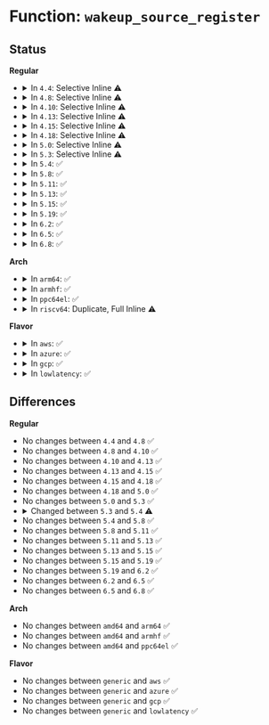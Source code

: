 # Function: <code>wakeup_source_register</code>

## Status
<b>Regular</b>
<ul>
<li>
<details>
<summary>In <code>4.4</code>: Selective Inline ⚠️</summary>

```c
struct wakeup_source *wakeup_source_register(const char *name);
```

**Collision:** Unique Global

**Inline:** Selective

**Transformation:** False

**Instances:**

```
In drivers/base/power/wakeup.c (ffffffff8155b970)
Location: drivers/base/power/wakeup.c:209
Inline: True
Inline callers:
  - drivers/base/power/wakeup.c:device_wakeup_enable
Direct callers:
  - kernel/time/alarmtimer.c:alarmtimer_init
  - fs/eventpoll.c:ep_create_wakeup_source
  - fs/eventpoll.c:ep_create_wakeup_source
```
**Symbols:**

```
ffffffff8155b970-ffffffff8155b995: wakeup_source_register (STB_GLOBAL)
```
</details>
</li>
<li>
<details>
<summary>In <code>4.8</code>: Selective Inline ⚠️</summary>

```c
struct wakeup_source *wakeup_source_register(const char *name);
```

**Collision:** Unique Global

**Inline:** Selective

**Transformation:** False

**Instances:**

```
In drivers/base/power/wakeup.c (ffffffff815ae704)
Location: drivers/base/power/wakeup.c:209
Inline: True
Inline callers:
  - drivers/base/power/wakeup.c:device_wakeup_enable
Direct callers:
  - kernel/time/alarmtimer.c:alarmtimer_init
  - fs/eventpoll.c:ep_create_wakeup_source
  - fs/eventpoll.c:ep_create_wakeup_source
```
**Symbols:**

```
ffffffff815adbf0-ffffffff815adc15: wakeup_source_register (STB_GLOBAL)
```
</details>
</li>
<li>
<details>
<summary>In <code>4.10</code>: Selective Inline ⚠️</summary>

```c
struct wakeup_source *wakeup_source_register(const char *name);
```

**Collision:** Unique Global

**Inline:** Selective

**Transformation:** False

**Instances:**

```
In drivers/base/power/wakeup.c (ffffffff815dd504)
Location: drivers/base/power/wakeup.c:209
Inline: True
Inline callers:
  - drivers/base/power/wakeup.c:device_wakeup_enable
Direct callers:
  - kernel/time/alarmtimer.c:alarmtimer_init
  - fs/eventpoll.c:ep_create_wakeup_source
  - fs/eventpoll.c:ep_create_wakeup_source
```
**Symbols:**

```
ffffffff815dc9c0-ffffffff815dc9e5: wakeup_source_register (STB_GLOBAL)
```
</details>
</li>
<li>
<details>
<summary>In <code>4.13</code>: Selective Inline ⚠️</summary>

```c
struct wakeup_source *wakeup_source_register(const char *name);
```

**Collision:** Unique Global

**Inline:** Selective

**Transformation:** False

**Instances:**

```
In drivers/base/power/wakeup.c (ffffffff815f20f4)
Location: drivers/base/power/wakeup.c:211
Inline: True
Inline callers:
  - drivers/base/power/wakeup.c:device_wakeup_enable
Direct callers:
  - fs/eventpoll.c:ep_create_wakeup_source
  - fs/eventpoll.c:ep_create_wakeup_source
```
**Symbols:**

```
ffffffff815f1530-ffffffff815f1559: wakeup_source_register (STB_GLOBAL)
```
</details>
</li>
<li>
<details>
<summary>In <code>4.15</code>: Selective Inline ⚠️</summary>

```c
struct wakeup_source *wakeup_source_register(const char *name);
```

**Collision:** Unique Global

**Inline:** Selective

**Transformation:** False

**Instances:**

```
In drivers/base/power/wakeup.c (ffffffff816596a4)
Location: drivers/base/power/wakeup.c:211
Inline: True
Inline callers:
  - drivers/base/power/wakeup.c:device_wakeup_enable
Direct callers:
  - kernel/time/alarmtimer.c:alarmtimer_rtc_add_device
  - fs/eventpoll.c:ep_create_wakeup_source
  - fs/eventpoll.c:ep_create_wakeup_source
```
**Symbols:**

```
ffffffff81658b20-ffffffff81658b49: wakeup_source_register (STB_GLOBAL)
```
</details>
</li>
<li>
<details>
<summary>In <code>4.18</code>: Selective Inline ⚠️</summary>

```c
struct wakeup_source *wakeup_source_register(const char *name);
```

**Collision:** Unique Global

**Inline:** Selective

**Transformation:** False

**Instances:**

```
In drivers/base/power/wakeup.c (ffffffff816952e5)
Location: drivers/base/power/wakeup.c:215
Inline: True
Inline callers:
  - drivers/base/power/wakeup.c:device_wakeup_enable
Direct callers:
  - kernel/time/alarmtimer.c:alarmtimer_rtc_add_device
  - fs/eventpoll.c:ep_create_wakeup_source
  - fs/eventpoll.c:ep_create_wakeup_source
```
**Symbols:**

```
ffffffff81694ac0-ffffffff81694ae5: wakeup_source_register (STB_GLOBAL)
```
</details>
</li>
<li>
<details>
<summary>In <code>5.0</code>: Selective Inline ⚠️</summary>

```c
struct wakeup_source *wakeup_source_register(const char *name);
```

**Collision:** Unique Global

**Inline:** Selective

**Transformation:** False

**Instances:**

```
In drivers/base/power/wakeup.c (ffffffff816b5955)
Location: drivers/base/power/wakeup.c:221
Inline: True
Inline callers:
  - drivers/base/power/wakeup.c:device_wakeup_enable
Direct callers:
  - kernel/time/alarmtimer.c:alarmtimer_rtc_add_device
  - fs/eventpoll.c:ep_create_wakeup_source
  - fs/eventpoll.c:ep_create_wakeup_source
```
**Symbols:**

```
ffffffff816b5150-ffffffff816b5175: wakeup_source_register (STB_GLOBAL)
```
</details>
</li>
<li>
<details>
<summary>In <code>5.3</code>: Selective Inline ⚠️</summary>

```c
struct wakeup_source *wakeup_source_register(const char *name);
```

**Collision:** Unique Global

**Inline:** Selective

**Transformation:** False

**Instances:**

```
In drivers/base/power/wakeup.c (ffffffff816ef776)
Location: drivers/base/power/wakeup.c:205
Inline: True
Inline callers:
  - drivers/base/power/wakeup.c:device_wakeup_enable
Direct callers:
  - kernel/time/alarmtimer.c:alarmtimer_rtc_add_device
  - fs/eventpoll.c:ep_create_wakeup_source
  - fs/eventpoll.c:ep_create_wakeup_source
```
**Symbols:**

```
ffffffff816eebc0-ffffffff816eebe7: wakeup_source_register (STB_GLOBAL)
```
</details>
</li>
<li>
<details>
<summary>In <code>5.4</code>: ✅</summary>

```c
struct wakeup_source *wakeup_source_register(struct device *dev, const char *name);
```

**Collision:** Unique Global

**Inline:** No

**Transformation:** False

**Instances:**

```
In drivers/base/power/wakeup.c (ffffffff81712cc0)
Location: drivers/base/power/wakeup.c:215
Inline: False
Direct callers:
  - kernel/power/wakelock.c:wakelock_lookup_add
  - kernel/time/alarmtimer.c:alarmtimer_rtc_add_device
  - fs/eventpoll.c:ep_create_wakeup_source
  - fs/eventpoll.c:ep_create_wakeup_source
  - drivers/base/power/wakeup.c:device_wakeup_enable
```
**Symbols:**

```
ffffffff81712cc0-ffffffff81712d19: wakeup_source_register (STB_GLOBAL)
```
</details>
</li>
<li>
<details>
<summary>In <code>5.8</code>: ✅</summary>

```c
struct wakeup_source *wakeup_source_register(struct device *dev, const char *name);
```

**Collision:** Unique Global

**Inline:** No

**Transformation:** False

**Instances:**

```
In drivers/base/power/wakeup.c (ffffffff817ce870)
Location: drivers/base/power/wakeup.c:218
Inline: False
Direct callers:
  - kernel/power/wakelock.c:wakelock_lookup_add
  - fs/eventpoll.c:ep_create_wakeup_source
  - fs/eventpoll.c:ep_create_wakeup_source
  - drivers/base/power/wakeup.c:device_wakeup_enable
```
**Symbols:**

```
ffffffff817ce870-ffffffff817ce8e3: wakeup_source_register (STB_GLOBAL)
```
</details>
</li>
<li>
<details>
<summary>In <code>5.11</code>: ✅</summary>

```c
struct wakeup_source *wakeup_source_register(struct device *dev, const char *name);
```

**Collision:** Unique Global

**Inline:** No

**Transformation:** False

**Instances:**

```
In drivers/base/power/wakeup.c (ffffffff817e2f30)
Location: drivers/base/power/wakeup.c:218
Inline: False
Direct callers:
  - kernel/power/wakelock.c:wakelock_lookup_add
  - fs/eventpoll.c:ep_create_wakeup_source
  - fs/eventpoll.c:ep_create_wakeup_source
  - drivers/base/power/wakeup.c:device_wakeup_enable
  - drivers/mmc/core/host.c:mmc_alloc_host
```
**Symbols:**

```
ffffffff817e2f30-ffffffff817e2fa3: wakeup_source_register (STB_GLOBAL)
```
</details>
</li>
<li>
<details>
<summary>In <code>5.13</code>: ✅</summary>

```c
struct wakeup_source *wakeup_source_register(struct device *dev, const char *name);
```

**Collision:** Unique Global

**Inline:** No

**Transformation:** False

**Instances:**

```
In drivers/base/power/wakeup.c (ffffffff817c72f0)
Location: drivers/base/power/wakeup.c:218
Inline: False
Direct callers:
  - kernel/power/wakelock.c:wakelock_lookup_add
  - fs/eventpoll.c:ep_create_wakeup_source
  - fs/eventpoll.c:ep_create_wakeup_source
  - drivers/base/power/wakeup.c:device_wakeup_enable
  - drivers/mmc/core/host.c:mmc_alloc_host
```
**Symbols:**

```
ffffffff817c72f0-ffffffff817c7363: wakeup_source_register (STB_GLOBAL)
```
</details>
</li>
<li>
<details>
<summary>In <code>5.15</code>: ✅</summary>

```c
struct wakeup_source *wakeup_source_register(struct device *dev, const char *name);
```

**Collision:** Unique Global

**Inline:** No

**Transformation:** False

**Instances:**

```
In drivers/base/power/wakeup.c (ffffffff818516d0)
Location: drivers/base/power/wakeup.c:219
Inline: False
Direct callers:
  - kernel/power/wakelock.c:wakelock_lookup_add
  - fs/eventpoll.c:ep_create_wakeup_source
  - fs/eventpoll.c:ep_create_wakeup_source
  - drivers/base/power/wakeup.c:device_wakeup_enable
  - drivers/mmc/core/host.c:mmc_alloc_host
```
**Symbols:**

```
ffffffff818516d0-ffffffff81851743: wakeup_source_register (STB_GLOBAL)
```
</details>
</li>
<li>
<details>
<summary>In <code>5.19</code>: ✅</summary>

```c
struct wakeup_source *wakeup_source_register(struct device *dev, const char *name);
```

**Collision:** Unique Global

**Inline:** No

**Transformation:** False

**Instances:**

```
In drivers/base/power/wakeup.c (ffffffff819974f0)
Location: drivers/base/power/wakeup.c:219
Inline: False
Direct callers:
  - kernel/power/wakelock.c:wakelock_lookup_add
  - fs/eventpoll.c:ep_create_wakeup_source
  - fs/eventpoll.c:ep_create_wakeup_source
  - drivers/base/power/wakeup.c:device_wakeup_enable
  - drivers/mmc/core/host.c:mmc_alloc_host
```
**Symbols:**

```
ffffffff819974f0-ffffffff81997566: wakeup_source_register (STB_GLOBAL)
```
</details>
</li>
<li>
<details>
<summary>In <code>6.2</code>: ✅</summary>

```c
struct wakeup_source *wakeup_source_register(struct device *dev, const char *name);
```

**Collision:** Unique Global

**Inline:** No

**Transformation:** False

**Instances:**

```
In drivers/base/power/wakeup.c (ffffffff81b084e0)
Location: drivers/base/power/wakeup.c:219
Inline: False
Direct callers:
  - kernel/power/wakelock.c:wakelock_lookup_add
  - fs/eventpoll.c:ep_create_wakeup_source
  - fs/eventpoll.c:ep_create_wakeup_source
  - drivers/base/power/wakeup.c:device_wakeup_enable
  - drivers/mmc/core/host.c:mmc_alloc_host
```
**Symbols:**

```
ffffffff81b084e0-ffffffff81b08556: wakeup_source_register (STB_GLOBAL)
```
</details>
</li>
<li>
<details>
<summary>In <code>6.5</code>: ✅</summary>

```c
struct wakeup_source *wakeup_source_register(struct device *dev, const char *name);
```

**Collision:** Unique Global

**Inline:** No

**Transformation:** False

**Instances:**

```
In drivers/base/power/wakeup.c (ffffffff81b56510)
Location: drivers/base/power/wakeup.c:214
Inline: False
Direct callers:
  - kernel/power/wakelock.c:wakelock_lookup_add
  - fs/eventpoll.c:ep_create_wakeup_source
  - fs/eventpoll.c:ep_create_wakeup_source
  - drivers/base/power/wakeup.c:device_wakeup_enable
  - drivers/mmc/core/host.c:mmc_alloc_host
```
**Symbols:**

```
ffffffff81b56510-ffffffff81b56586: wakeup_source_register (STB_GLOBAL)
```
</details>
</li>
<li>
<details>
<summary>In <code>6.8</code>: ✅</summary>

```c
struct wakeup_source *wakeup_source_register(struct device *dev, const char *name);
```

**Collision:** Unique Global

**Inline:** No

**Transformation:** False

**Instances:**

```
In drivers/base/power/wakeup.c (ffffffff81baeb00)
Location: drivers/base/power/wakeup.c:214
Inline: False
Direct callers:
  - kernel/power/wakelock.c:wakelock_lookup_add
  - fs/eventpoll.c:ep_create_wakeup_source
  - fs/eventpoll.c:ep_create_wakeup_source
  - drivers/base/power/wakeup.c:device_wakeup_enable
  - drivers/mmc/core/host.c:mmc_alloc_host
```
**Symbols:**

```
ffffffff81baeb00-ffffffff81baeb76: wakeup_source_register (STB_GLOBAL)
```
</details>
</li>
</ul>
<b>Arch</b>
<ul>
<li>
<details>
<summary>In <code>arm64</code>: ✅</summary>

```c
struct wakeup_source *wakeup_source_register(struct device *dev, const char *name);
```

**Collision:** Unique Global

**Inline:** No

**Transformation:** False

**Instances:**

```
In drivers/base/power/wakeup.c (ffff800010904af0)
Location: drivers/base/power/wakeup.c:215
Inline: False
Direct callers:
  - kernel/power/wakelock.c:wakelock_lookup_add
  - kernel/time/alarmtimer.c:alarmtimer_rtc_add_device
  - fs/eventpoll.c:ep_create_wakeup_source
  - fs/eventpoll.c:ep_create_wakeup_source
  - drivers/base/power/wakeup.c:device_wakeup_enable
```
**Symbols:**

```
ffff800010904af0-ffff800010904b60: wakeup_source_register (STB_GLOBAL)
```
</details>
</li>
<li>
<details>
<summary>In <code>armhf</code>: ✅</summary>

```c
struct wakeup_source *wakeup_source_register(struct device *dev, const char *name);
```

**Collision:** Unique Global

**Inline:** No

**Transformation:** False

**Instances:**

```
In drivers/base/power/wakeup.c (c09edc9c)
Location: drivers/base/power/wakeup.c:215
Inline: False
Direct callers:
  - kernel/power/wakelock.c:wakelock_lookup_add
  - kernel/time/alarmtimer.c:alarmtimer_rtc_add_device
  - fs/eventpoll.c:ep_create_wakeup_source
  - fs/eventpoll.c:ep_create_wakeup_source
  - drivers/base/power/wakeup.c:device_wakeup_enable
```
**Symbols:**

```
c09edc9c-c09edd0c: wakeup_source_register (STB_GLOBAL)
```
</details>
</li>
<li>
<details>
<summary>In <code>ppc64el</code>: ✅</summary>

```c
struct wakeup_source *wakeup_source_register(struct device *dev, const char *name);
```

**Collision:** Unique Global

**Inline:** No

**Transformation:** False

**Instances:**

```
In drivers/base/power/wakeup.c (c0000000009a30a0)
Location: drivers/base/power/wakeup.c:215
Inline: False
Direct callers:
  - kernel/power/wakelock.c:wakelock_lookup_add
  - kernel/time/alarmtimer.c:alarmtimer_rtc_add_device
  - fs/eventpoll.c:ep_create_wakeup_source
  - fs/eventpoll.c:ep_create_wakeup_source
  - drivers/base/power/wakeup.c:device_wakeup_enable
```
**Symbols:**

```
c0000000009a30a0-c0000000009a3138: wakeup_source_register (STB_GLOBAL)
```
</details>
</li>
<li>
<details>
<summary>In <code>riscv64</code>: Duplicate, Full Inline ⚠️</summary>

**Collision:** Static Duplication

**Inline:** Full

**Transformation:** False

**Instances:**

```
In kernel/time/alarmtimer.c (0)
Location: include/linux/pm_wakeup.h:130
Inline: True
```
```
In fs/eventpoll.c (0)
Location: include/linux/pm_wakeup.h:130
Inline: True
```
</details>
</li>
</ul>
<b>Flavor</b>
<ul>
<li>
<details>
<summary>In <code>aws</code>: ✅</summary>

```c
struct wakeup_source *wakeup_source_register(struct device *dev, const char *name);
```

**Collision:** Unique Global

**Inline:** No

**Transformation:** False

**Instances:**

```
In drivers/base/power/wakeup.c (ffffffff816d9060)
Location: drivers/base/power/wakeup.c:215
Inline: False
Direct callers:
  - kernel/power/wakelock.c:wakelock_lookup_add
  - kernel/time/alarmtimer.c:alarmtimer_rtc_add_device
  - fs/eventpoll.c:ep_create_wakeup_source
  - fs/eventpoll.c:ep_create_wakeup_source
  - drivers/base/power/wakeup.c:device_wakeup_enable
```
**Symbols:**

```
ffffffff816d9060-ffffffff816d90b9: wakeup_source_register (STB_GLOBAL)
```
</details>
</li>
<li>
<details>
<summary>In <code>azure</code>: ✅</summary>

```c
struct wakeup_source *wakeup_source_register(struct device *dev, const char *name);
```

**Collision:** Unique Global

**Inline:** No

**Transformation:** False

**Instances:**

```
In drivers/base/power/wakeup.c (ffffffff816b3680)
Location: drivers/base/power/wakeup.c:215
Inline: False
Direct callers:
  - kernel/power/wakelock.c:wakelock_lookup_add
  - kernel/time/alarmtimer.c:alarmtimer_rtc_add_device
  - fs/eventpoll.c:ep_create_wakeup_source
  - fs/eventpoll.c:ep_create_wakeup_source
  - drivers/base/power/wakeup.c:device_wakeup_enable
```
**Symbols:**

```
ffffffff816b3680-ffffffff816b36d9: wakeup_source_register (STB_GLOBAL)
```
</details>
</li>
<li>
<details>
<summary>In <code>gcp</code>: ✅</summary>

```c
struct wakeup_source *wakeup_source_register(struct device *dev, const char *name);
```

**Collision:** Unique Global

**Inline:** No

**Transformation:** False

**Instances:**

```
In drivers/base/power/wakeup.c (ffffffff81706980)
Location: drivers/base/power/wakeup.c:215
Inline: False
Direct callers:
  - kernel/power/wakelock.c:wakelock_lookup_add
  - kernel/time/alarmtimer.c:alarmtimer_rtc_add_device
  - fs/eventpoll.c:ep_create_wakeup_source
  - fs/eventpoll.c:ep_create_wakeup_source
  - drivers/base/power/wakeup.c:device_wakeup_enable
```
**Symbols:**

```
ffffffff81706980-ffffffff817069d9: wakeup_source_register (STB_GLOBAL)
```
</details>
</li>
<li>
<details>
<summary>In <code>lowlatency</code>: ✅</summary>

```c
struct wakeup_source *wakeup_source_register(struct device *dev, const char *name);
```

**Collision:** Unique Global

**Inline:** No

**Transformation:** False

**Instances:**

```
In drivers/base/power/wakeup.c (ffffffff81721390)
Location: drivers/base/power/wakeup.c:215
Inline: False
Direct callers:
  - kernel/power/wakelock.c:wakelock_lookup_add
  - kernel/time/alarmtimer.c:alarmtimer_rtc_add_device
  - fs/eventpoll.c:ep_create_wakeup_source
  - fs/eventpoll.c:ep_create_wakeup_source
  - drivers/base/power/wakeup.c:device_wakeup_enable
```
**Symbols:**

```
ffffffff81721390-ffffffff817213e9: wakeup_source_register (STB_GLOBAL)
```
</details>
</li>
</ul>

## Differences
<b>Regular</b>
<ul>
<li>
No changes between <code>4.4</code> and <code>4.8</code> ✅
</li>
<li>
No changes between <code>4.8</code> and <code>4.10</code> ✅
</li>
<li>
No changes between <code>4.10</code> and <code>4.13</code> ✅
</li>
<li>
No changes between <code>4.13</code> and <code>4.15</code> ✅
</li>
<li>
No changes between <code>4.15</code> and <code>4.18</code> ✅
</li>
<li>
No changes between <code>4.18</code> and <code>5.0</code> ✅
</li>
<li>
No changes between <code>5.0</code> and <code>5.3</code> ✅
</li>
<li>
<details>
<summary>Changed between <code>5.3</code> and <code>5.4</code> ⚠️</summary>
<ul>
<li>
<b>Param added. </b>
<code>struct device *dev</code>
</li>
<li>
<b>Param reordered. </b>
<code>name</code> ➡️ <code>dev, name</code>
</li>
</ul>
</details>
</li>
<li>
No changes between <code>5.4</code> and <code>5.8</code> ✅
</li>
<li>
No changes between <code>5.8</code> and <code>5.11</code> ✅
</li>
<li>
No changes between <code>5.11</code> and <code>5.13</code> ✅
</li>
<li>
No changes between <code>5.13</code> and <code>5.15</code> ✅
</li>
<li>
No changes between <code>5.15</code> and <code>5.19</code> ✅
</li>
<li>
No changes between <code>5.19</code> and <code>6.2</code> ✅
</li>
<li>
No changes between <code>6.2</code> and <code>6.5</code> ✅
</li>
<li>
No changes between <code>6.5</code> and <code>6.8</code> ✅
</li>
</ul>
<b>Arch</b>
<ul>
<li>
No changes between <code>amd64</code> and <code>arm64</code> ✅
</li>
<li>
No changes between <code>amd64</code> and <code>armhf</code> ✅
</li>
<li>
No changes between <code>amd64</code> and <code>ppc64el</code> ✅
</li>
</ul>
<b>Flavor</b>
<ul>
<li>
No changes between <code>generic</code> and <code>aws</code> ✅
</li>
<li>
No changes between <code>generic</code> and <code>azure</code> ✅
</li>
<li>
No changes between <code>generic</code> and <code>gcp</code> ✅
</li>
<li>
No changes between <code>generic</code> and <code>lowlatency</code> ✅
</li>
</ul>
